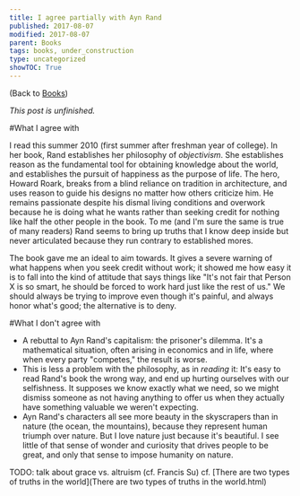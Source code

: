 ```yaml
---
title: I agree partially with Ayn Rand
published: 2017-08-07
modified: 2017-08-07
parent: Books
tags: books, under_construction
type: uncategorized
showTOC: True
---
```




(Back to [Books](Books.html))

*This post is unfinished.*

#What I agree with

I read this summer 2010 (first summer after freshman year of college). In her book, Rand establishes her philosophy of *objectivism*. She establishes reason as the fundamental tool for obtaining knowledge about the world, and establishes the pursuit of happiness as the purpose of life. The hero, Howard Roark, breaks from a blind reliance on tradition in architecture, and uses reason to guide his designs no matter how others criticize him. He remains passionate despite his dismal living conditions and overwork because he is doing what he wants rather than seeking credit for nothing like half the other people in the book. To me (and I'm sure the same is true of many readers) Rand seems to bring up truths that I know deep inside but never articulated because they run contrary to established mores.

The book gave me an ideal to aim towards. It gives a severe warning of what happens when you seek credit without work; it showed me how easy it is to fall into the kind of attitude that says things like "It's not fair that Person X is so smart, he should be forced to work hard just like the rest of us." We should always be trying to improve even though it's painful, and always honor what's good; the alternative is to deny.

#What I don't agree with

+ A rebuttal to Ayn Rand's capitalism: the prisoner's dilemma. It's a mathematical situation, often arising in economics and in life, where when every party "competes," the result is worse.
+ This is less a problem with the philosophy, as in *reading* it: It's easy to read Rand's book the wrong way, and end up hurting ourselves with our selfishness. It supposes we know exactly what we need, so we might dismiss someone as not having anything to offer us when they actually have something valuable we weren't expecting. 
+ Ayn Rand's characters all see more beauty in the skyscrapers than in nature (the ocean, the mountains), because they represent human triumph over nature. But I love nature just because it's beautiful. I see little of that sense of wonder and curiosity that drives people to be great, and only that sense to impose humanity on nature.

TODO: talk about grace vs. altruism (cf. Francis Su) cf. [There are two types of truths in the world](There are two types of truths in the world.html)





